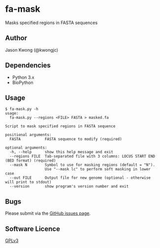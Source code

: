 # fa-mask
Masks specified regions in FASTA sequences

## Author

Jason Kwong (@kwongjc)

## Dependencies
* Python 3.x
* BioPython

## Usage

```
$ fa-mask.py -h
usage: 
  fa-mask.py --regions <FILE> FASTA > masked.fa

Script to mask specified regions in FASTA sequence

positional arguments:
  FASTA           FASTA sequence to modify (required)

optional arguments:
  -h, --help      show this help message and exit
  --regions FILE  Tab-separated file with 3 columns: LOCUS START END (BED format) (required)
  --mask N        Symbol to use for masking regions (default = "N").
                  Use "--mask lc" to perform soft masking in lower case
  --out FILE      Output file for new genome (optional - otherwise will print to stdout)
  --version       show program's version number and exit
```

## Bugs

Please submit via the [GitHub issues page](https://github.com/kwongj/fa-mask/issues).  

## Software Licence

[GPLv3](https://github.com/kwongj/fa-mask/blob/master/LICENSE)

